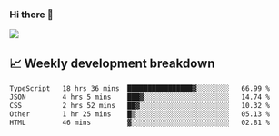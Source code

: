 ### Hi there 👋
<img align="center" src="https://github-readme-stats.vercel.app/api?username=Tumao727&show_icons=true&hide_title=true&theme=dracula" />


## 📈 Weekly development breakdown
<!--START_SECTION:waka-->

```txt
TypeScript   18 hrs 36 mins  ████████████████▓░░░░░░░░   66.99 %
JSON         4 hrs 5 mins    ███▓░░░░░░░░░░░░░░░░░░░░░   14.74 %
CSS          2 hrs 52 mins   ██▓░░░░░░░░░░░░░░░░░░░░░░   10.32 %
Other        1 hr 25 mins    █▒░░░░░░░░░░░░░░░░░░░░░░░   05.13 %
HTML         46 mins         ▓░░░░░░░░░░░░░░░░░░░░░░░░   02.81 %
```

<!--END_SECTION:waka-->
